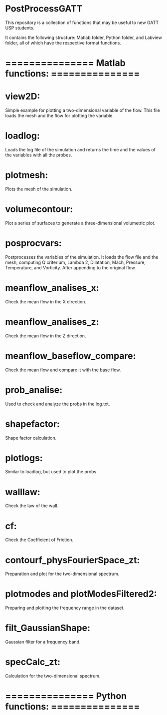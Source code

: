 # PostProcessGATT

This repository is a collection of functions that may be useful to new GATT USP students.

It contains the following structure: Matlab folder, Python folder, and Labview folder, all of which have the respective format functions.

# ===============  Matlab functions: ===============

# view2D: 
    
Simple example for plotting a two-dimensional variable of the flow. This file loads the mesh and the flow for plotting the variable.

# loadlog:
   
Loads the log file of the simulation and returns the time and the values of the variables with all the probes.

# plotmesh:
    
Plots the mesh of the simulation.

# volumecontour:
    
Plot a series of surfaces to generate a three-dimensional volumetric plot.

# posprocvars:
    
Postprocesses the variables of the simulation. It loads the flow file and the mesh, computing Q criterium, Lambda 2, Dilatation, Mach, Pressure, Temperature, and Vorticity. After appending to the original flow.

# meanflow_analises_x:
    
Check the mean flow in the X direction.
    
# meanflow_analises_z:
    
Check the mean flow in the Z direction.    

# meanflow_baseflow_compare:
    
Check the mean flow and compare it with the base flow.

# prob_analise:
    
Used to check and analyze the probs in the log.txt.

# shapefactor:
    
Shape factor calculation.

# plotlogs:
    
Similar to loadlog, but used to plot the probs.

# walllaw:
    
Check the law of the wall.

# cf:
    
Check the  Coefficient of Friction.

# contourf_physFourierSpace_zt:

Preparation and plot for the two-dimensional spectrum.

# plotmodes and plotModesFiltered2:

Preparing and plotting the frequency range in the dataset.

# filt_GaussianShape:

Gaussian filter for a frequency band.

# specCalc_zt:

Calculation for the two-dimensional spectrum.

# ===============  Python functions: =============== 

#
